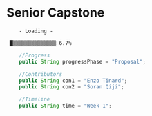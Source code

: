 # Senior Capstone

        - Loading -

     █▒▒▒▒▒▒▒▒▒▒▒▒▒▒ 6.7%
     
```java
    //Progress
    public String progressPhase = "Proposal";

    //Contributors 
    public String con1 = "Enzo Tinard";
    public String con2 = "Soran Qiji";

    //Timeline
    public String time = "Week 1";
```
